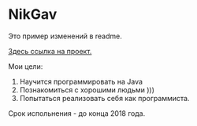# NikGav
Это пример изменений в readme.

<a href="http://job4j.ru/">Здесь ссылка на проект.</a>

Мои цели:
1. Научится программировать на Java
2. Познакомиться с хорошими людьми )))
3. Попытаться реализовать себя как программиста.

Срок испольнения - до конца 2018 года.